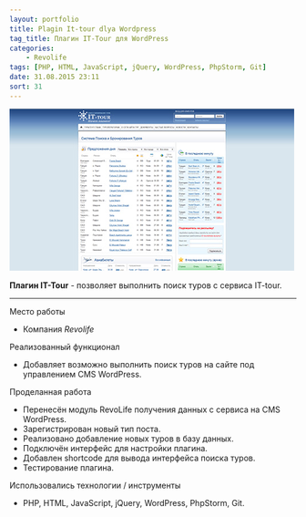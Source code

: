 ```yaml
---
layout: portfolio
title: Plagin It-tour dlya Wordpress
tag_title: Плагин IT-Tour для WordPress
categories:
    - Revolife
tags: [PHP, HTML, JavaScript, jQuery, WordPress, PhpStorm, Git]
date: 31.08.2015 23:11
sort: 31
---
```


![Плагин IT-Tour для WordPress](../../assets/img/work/ittour.jpg)

**Плагин IT-Tour** - позволяет выполнить поиск туров с сервиса IT-tour.

---

Место работы

* Компания _Revolife_

Реализованный функционал

* Добавляет возможно выполнить поиск туров на сайте под управлением CMS WordPress.

Проделанная работа

* Перенесён модуль RevoLife получения данных с сервиса на CMS WordPress.
* Зарегистрирован новый тип поста.
* Реализовано добавление новых туров в базу данных.
* Подключён интерфейс для настройки плагина.
* Добавлен shortcode для вывода интерфейса поиска туров.
* Тестирование плагина.

Использовались технологии / инструменты

* PHP, HTML, JavaScript, jQuery, WordPress, PhpStorm, Git.
